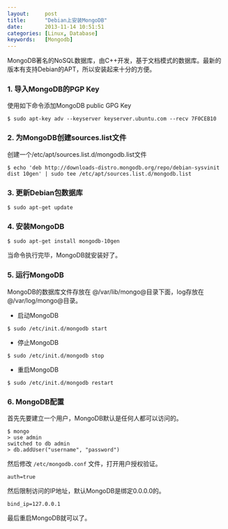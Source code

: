 ```yaml
---
layout:     post
title:      "Debian上安装MongoDB"
date:       2013-11-14 10:51:51
categories: [Linux, Database]
keywords:   [Mongodb]
---
```


MongoDB著名的NoSQL数据库，由C++开发，基于文档模式的数据库。最新的版本有支持Debian的APT，所以安装起来十分的方便。
<!--more-->

### 1. 导入MongoDB的PGP Key

使用如下命令添加MongoDB public GPG Key

```shell
$ sudo apt-key adv --keyserver keyserver.ubuntu.com --recv 7F0CEB10
```

### 2. 为MongoDB创建sources.list文件

创建一个/etc/apt/sources.list.d/mongodb.list文件

```shell
$ echo 'deb http://downloads-distro.mongodb.org/repo/debian-sysvinit dist 10gen' | sudo tee /etc/apt/sources.list.d/mongodb.list
```

### 3. 更新Debian包数据库

```shell
$ sudo apt-get update
```

### 4. 安装MongoDB

```shell
$ sudo apt-get install mongodb-10gen
```

当命令执行完毕，MongoDB就安装好了。

### 5. 运行MongoDB

MongoDB的数据库文件存放在 @/var/lib/mongo@目录下面，log存放在 @/var/log/mongo@目录。

- 启动MongoDB

```shell
$ sudo /etc/init.d/mongodb start
```

- 停止MongoDB

```shell
$ sudo /etc/init.d/mongodb stop
```

- 重启MongoDB

```shell
$ sudo /etc/init.d/mongodb restart
```

### 6. MongoDB配置

首先先要建立一个用户，MongoDB默认是任何人都可以访问的。

```shell
$ mongo
> use admin
switched to db admin
> db.addUser("username", "password")
```

然后修改 `/etc/mongodb.conf` 文件，打开用户授权验证。

```
auth=true
```

然后限制访问的IP地址，默认MongoDB是绑定0.0.0.0的。

```
bind_ip=127.0.0.1
```

最后重启MongoDB就可以了。
